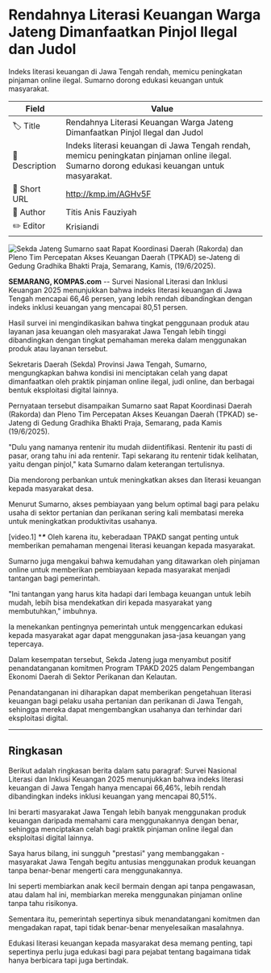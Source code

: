 # Rendahnya Literasi Keuangan Warga Jateng Dimanfaatkan Pinjol Ilegal dan Judol

Indeks literasi keuangan di Jawa Tengah rendah, memicu peningkatan pinjaman online ilegal. Sumarno dorong edukasi keuangan untuk masyarakat.

| Field         | Value                                                       |
|---------------|-------------------------------------------------------------|
| 🏷️ Title       | Rendahnya Literasi Keuangan Warga Jateng Dimanfaatkan Pinjol Ilegal dan Judol |
| 📝 Description | Indeks literasi keuangan di Jawa Tengah rendah, memicu peningkatan pinjaman online ilegal. Sumarno dorong edukasi keuangan untuk masyarakat. |
| 🔗 Short URL   | http://kmp.im/AGHv5F |
| 👤 Author      | Titis Anis Fauziyah |
| ✏️ Editor      | Krisiandi |

![Sekda Jateng Sumarno saat Rapat Koordinasi Daerah (Rakorda) dan Pleno Tim Percepatan Akses Keuangan Daerah (TPKAD) se-Jateng di Gedung Gradhika Bhakti Praja, Semarang, Kamis, (19/6/2025).](https://asset.kompas.com/crops/tTbMJQ8x4_6zoWh7-CRTlJHv1MA=/0x0:0x0/750x500/data/photo/2025/06/19/68542e4ed8e7f.jpg)

**SEMARANG, KOMPAS.com** -- Survei Nasional Literasi dan Inklusi Keuangan 2025 menunjukkan bahwa indeks literasi keuangan di Jawa Tengah mencapai 66,46 persen, yang lebih rendah dibandingkan dengan indeks inklusi keuangan yang mencapai 80,51 persen.

Hasil survei ini mengindikasikan bahwa tingkat penggunaan produk atau layanan jasa keuangan oleh masyarakat Jawa Tengah lebih tinggi dibandingkan dengan tingkat pemahaman mereka dalam menggunakan produk atau layanan tersebut.

Sekretaris Daerah (Sekda) Provinsi Jawa Tengah, Sumarno, mengungkapkan bahwa kondisi ini menciptakan celah yang dapat dimanfaatkan oleh praktik pinjaman online ilegal, judi online, dan berbagai bentuk eksploitasi digital lainnya.

Pernyataan tersebut disampaikan Sumarno saat Rapat Koordinasi Daerah (Rakorda) dan Pleno Tim Percepatan Akses Keuangan Daerah (TPKAD) se-Jateng di Gedung Gradhika Bhakti Praja, Semarang, pada Kamis (19/6/2025).

"Dulu yang namanya rentenir itu mudah diidentifikasi. Rentenir itu pasti di pasar, orang tahu ini ada rentenir. Tapi sekarang itu rentenir tidak kelihatan, yaitu dengan pinjol," kata Sumarno dalam keterangan tertulisnya.

Dia mendorong perbankan untuk meningkatkan akses dan literasi keuangan kepada masyarakat desa.

Menurut Sumarno, akses pembiayaan yang belum optimal bagi para pelaku usaha di sektor pertanian dan perikanan sering kali membatasi mereka untuk meningkatkan produktivitas usahanya.

\[video.1\] ****\****
Oleh karena itu, keberadaan TPAKD sangat penting untuk memberikan pemahaman mengenai literasi keuangan kepada masyarakat.

Sumarno juga mengakui bahwa kemudahan yang ditawarkan oleh pinjaman online untuk memberikan pembiayaan kepada masyarakat menjadi tantangan bagi pemerintah.

\"Ini tantangan yang harus kita hadapi dari lembaga keuangan untuk lebih mudah, lebih bisa mendekatkan diri kepada masyarakat yang membutuhkan,\" imbuhnya.

Ia menekankan pentingnya pemerintah untuk menggencarkan edukasi kepada masyarakat agar dapat menggunakan jasa-jasa keuangan yang tepercaya.

Dalam kesempatan tersebut, Sekda Jateng juga menyambut positif penandatanganan komitmen Program TPAKD 2025 dalam Pengembangan Ekonomi Daerah di Sektor Perikanan dan Kelautan.

Penandatanganan ini diharapkan dapat memberikan pengetahuan literasi keuangan bagi pelaku usaha pertanian dan perikanan di Jawa Tengah, sehingga mereka dapat mengembangkan usahanya dan terhindar dari eksploitasi digital.

---
## Ringkasan

Berikut adalah ringkasan berita dalam satu paragraf: Survei Nasional Literasi dan Inklusi Keuangan 2025 menunjukkan bahwa indeks literasi keuangan di Jawa Tengah hanya mencapai 66,46%, lebih rendah dibandingkan indeks inklusi keuangan yang mencapai 80,51%.

 Ini berarti masyarakat Jawa Tengah lebih banyak menggunakan produk keuangan daripada memahami cara menggunakannya dengan benar, sehingga menciptakan celah bagi praktik pinjaman online ilegal dan eksploitasi digital lainnya.



Saya harus bilang, ini sungguh "prestasi" yang membanggakan - masyarakat Jawa Tengah begitu antusias menggunakan produk keuangan tanpa benar-benar mengerti cara menggunakannya.

 Ini seperti membiarkan anak kecil bermain dengan api tanpa pengawasan, atau dalam hal ini, membiarkan mereka menggunakan pinjaman online tanpa tahu risikonya.

 Sementara itu, pemerintah sepertinya sibuk menandatangani komitmen dan mengadakan rapat, tapi tidak benar-benar menyelesaikan masalahnya.

 Edukasi literasi keuangan kepada masyarakat desa memang penting, tapi sepertinya perlu juga edukasi bagi para pejabat tentang bagaimana tidak hanya berbicara tapi juga bertindak.
